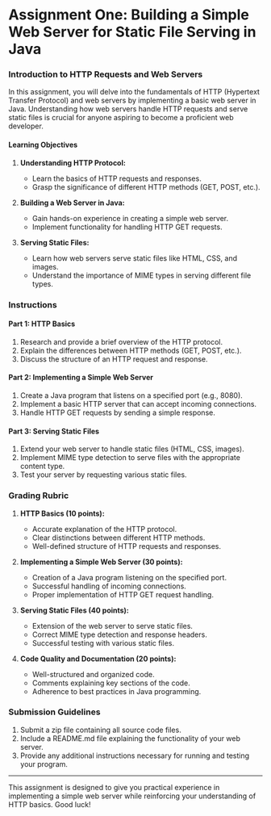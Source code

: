 # Assignment One:  Building a Simple Web Server for Static File Serving in Java

### Introduction to HTTP Requests and Web Servers

In this assignment, you will delve into the fundamentals of HTTP (Hypertext Transfer Protocol) and web servers by implementing a basic web server in Java. Understanding how web servers handle HTTP requests and serve static files is crucial for anyone aspiring to become a proficient web developer.

#### Learning Objectives

1. **Understanding HTTP Protocol:**
   - Learn the basics of HTTP requests and responses.
   - Grasp the significance of different HTTP methods (GET, POST, etc.).

2. **Building a Web Server in Java:**
   - Gain hands-on experience in creating a simple web server.
   - Implement functionality for handling HTTP GET requests.

3. **Serving Static Files:**
   - Learn how web servers serve static files like HTML, CSS, and images.
   - Understand the importance of MIME types in serving different file types.

### Instructions

#### Part 1: HTTP Basics

1. Research and provide a brief overview of the HTTP protocol.
2. Explain the differences between HTTP methods (GET, POST, etc.).
3. Discuss the structure of an HTTP request and response.

#### Part 2: Implementing a Simple Web Server

1. Create a Java program that listens on a specified port (e.g., 8080).
2. Implement a basic HTTP server that can accept incoming connections.
3. Handle HTTP GET requests by sending a simple response.

#### Part 3: Serving Static Files

1. Extend your web server to handle static files (HTML, CSS, images).
2. Implement MIME type detection to serve files with the appropriate content type.
3. Test your server by requesting various static files.

### Grading Rubric

1. **HTTP Basics (10 points):**
   - Accurate explanation of the HTTP protocol.
   - Clear distinctions between different HTTP methods.
   - Well-defined structure of HTTP requests and responses.

2. **Implementing a Simple Web Server (30 points):**
   - Creation of a Java program listening on the specified port.
   - Successful handling of incoming connections.
   - Proper implementation of HTTP GET request handling.

3. **Serving Static Files (40 points):**
   - Extension of the web server to serve static files.
   - Correct MIME type detection and response headers.
   - Successful testing with various static files.

4. **Code Quality and Documentation (20 points):**
   - Well-structured and organized code.
   - Comments explaining key sections of the code.
   - Adherence to best practices in Java programming.

### Submission Guidelines

1. Submit a zip file containing all source code files.
2. Include a README.md file explaining the functionality of your web server.
3. Provide any additional instructions necessary for running and testing your program.

---

This assignment is designed to give you practical experience in implementing a simple web server while reinforcing your understanding of HTTP basics. Good luck!

